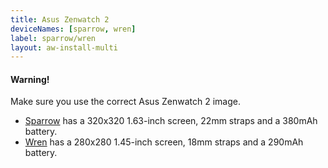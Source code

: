 ```yaml
---
title: Asus Zenwatch 2
deviceNames: [sparrow, wren]
label: sparrow/wren
layout: aw-install-multi
---
```


<div class="callout callout-warning">
    <h4>Warning!</h4>
    <p>Make sure you use the correct Asus Zenwatch 2 image.</p>
    <ul>
        <li><a href="{{rel '/install/sparrow'}}">Sparrow</a> has a 320x320 1.63-inch screen, 22mm straps and a 380mAh battery.</li>
        <li><a href="{{rel '/install/wren'}}">Wren</a> has a 280x280 1.45-inch screen, 18mm straps and a 290mAh battery.</li>
    </ul>
</div>
